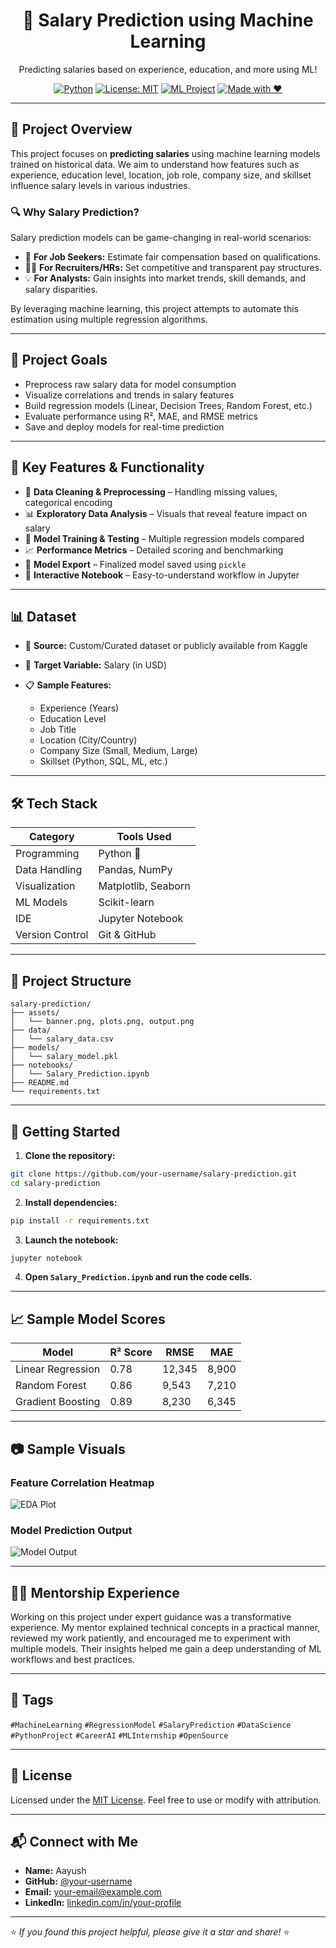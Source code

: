 <div align="center">

# 💼 Salary Prediction using Machine Learning

Predicting salaries based on experience, education, and more using ML!

[![Python](https://img.shields.io/badge/Python-3.8-blue?logo=python)](https://www.python.org/)
[![License: MIT](https://img.shields.io/badge/License-MIT-green.svg)](https://opensource.org/licenses/MIT)
[![ML Project](https://img.shields.io/badge/Machine%20Learning-Project-blueviolet)](#)
[![Made with ❤️](https://img.shields.io/badge/Made%20with-%E2%9D%A4-red)](#)

</div>

---

## 📌 Project Overview

This project focuses on **predicting salaries** using machine learning models trained on historical data. We aim to understand how features such as experience, education level, location, job role, company size, and skillset influence salary levels in various industries.

### 🔍 Why Salary Prediction?

Salary prediction models can be game-changing in real-world scenarios:

* 🎯 **For Job Seekers:** Estimate fair compensation based on qualifications.
* 🧑‍💼 **For Recruiters/HRs:** Set competitive and transparent pay structures.
* 💡 **For Analysts:** Gain insights into market trends, skill demands, and salary disparities.

By leveraging machine learning, this project attempts to automate this estimation using multiple regression algorithms.

---

## 🎯 Project Goals

* Preprocess raw salary data for model consumption
* Visualize correlations and trends in salary features
* Build regression models (Linear, Decision Trees, Random Forest, etc.)
* Evaluate performance using R², MAE, and RMSE metrics
* Save and deploy models for real-time prediction

---

## 🧠 Key Features & Functionality

* 🧹 **Data Cleaning & Preprocessing** – Handling missing values, categorical encoding
* 📊 **Exploratory Data Analysis** – Visuals that reveal feature impact on salary
* 🧠 **Model Training & Testing** – Multiple regression models compared
* 📈 **Performance Metrics** – Detailed scoring and benchmarking
* 💾 **Model Export** – Finalized model saved using `pickle`
* 🧪 **Interactive Notebook** – Easy-to-understand workflow in Jupyter

---

## 📊 Dataset

* 📂 **Source:** Custom/Curated dataset or publicly available from Kaggle
* 🎯 **Target Variable:** Salary (in USD)
* 📋 **Sample Features:**

  * Experience (Years)
  * Education Level
  * Job Title
  * Location (City/Country)
  * Company Size (Small, Medium, Large)
  * Skillset (Python, SQL, ML, etc.)

---

## 🛠 Tech Stack

| Category        | Tools Used          |
| --------------- | ------------------- |
| Programming     | Python 🐍           |
| Data Handling   | Pandas, NumPy       |
| Visualization   | Matplotlib, Seaborn |
| ML Models       | Scikit-learn        |
| IDE             | Jupyter Notebook    |
| Version Control | Git & GitHub        |

---

## 🧱 Project Structure

```
salary-prediction/
├── assets/
│   └── banner.png, plots.png, output.png
├── data/
│   └── salary_data.csv
├── models/
│   └── salary_model.pkl
├── notebooks/
│   └── Salary_Prediction.ipynb
├── README.md
└── requirements.txt
```

---

## 🚀 Getting Started

1. **Clone the repository:**

```bash
git clone https://github.com/your-username/salary-prediction.git
cd salary-prediction
```

2. **Install dependencies:**

```bash
pip install -r requirements.txt
```

3. **Launch the notebook:**

```bash
jupyter notebook
```

4. **Open `Salary_Prediction.ipynb` and run the code cells.**

---

## 📈 Sample Model Scores

| Model             | R² Score | RMSE   | MAE   |
| ----------------- | -------- | ------ | ----- |
| Linear Regression | 0.78     | 12,345 | 8,900 |
| Random Forest     | 0.86     | 9,543  | 7,210 |
| Gradient Boosting | 0.89     | 8,230  | 6,345 |

---

## 📷 Sample Visuals

### Feature Correlation Heatmap

![EDA Plot](./assets/eda_plot.png)

### Model Prediction Output

![Model Output](./assets/prediction_output.png)

---

## 🧑‍🏫 Mentorship Experience

Working on this project under expert guidance was a transformative experience. My mentor explained technical concepts in a practical manner, reviewed my work patiently, and encouraged me to experiment with multiple models. Their insights helped me gain a deep understanding of ML workflows and best practices.

---

## 📌 Tags

`#MachineLearning` `#RegressionModel` `#SalaryPrediction` `#DataScience` `#PythonProject` `#CareerAI` `#MLInternship` `#OpenSource`

---

## 📄 License

Licensed under the [MIT License](LICENSE). Feel free to use or modify with attribution.

---

## 📬 Connect with Me

* **Name:** Aayush
* **GitHub:** [@your-username](https://github.com/your-username)
* **Email:** [your-email@example.com](mailto:your-email@example.com)
* **LinkedIn:** [linkedin.com/in/your-profile](https://linkedin.com/in/your-profile)

---

⭐ *If you found this project helpful, please give it a star and share!* ⭐
